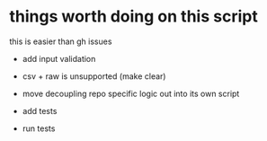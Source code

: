 # things worth doing on this script

this is easier than gh issues

* add input validation

* csv + raw is unsupported (make clear)

* move decoupling repo specific logic out into its own script

* add tests

* run tests